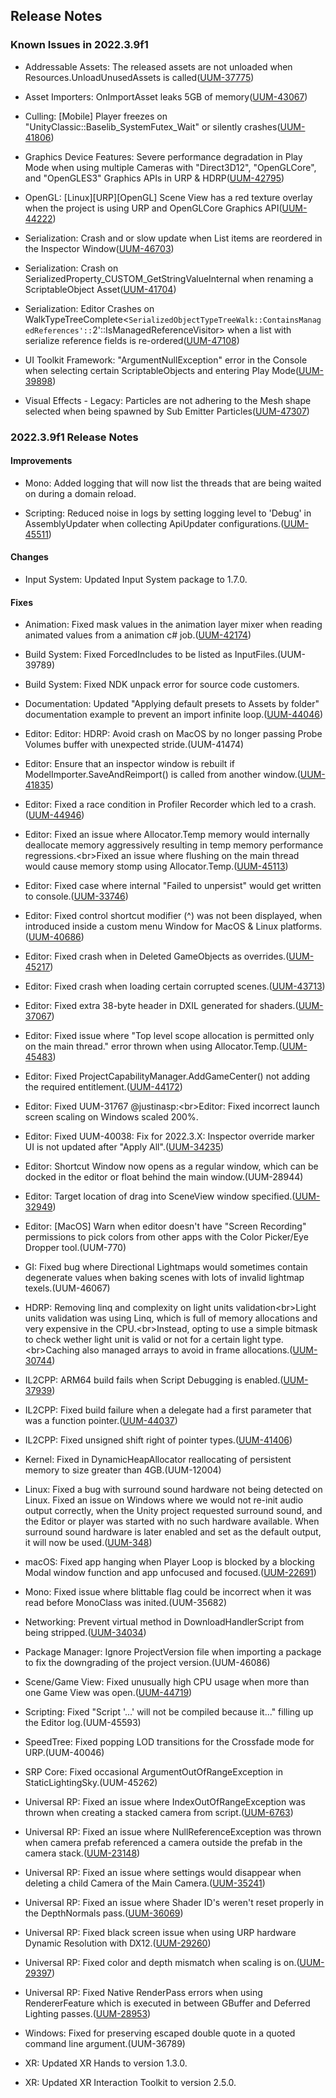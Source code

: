 ## Release Notes

### Known Issues in 2022.3.9f1

-   Addressable Assets: The released assets are not unloaded when Resources.UnloadUnusedAssets is called([UUM-37775](https://issuetracker.unity3d.com/issues/the-released-assets-are-not-unloaded-when-resources-dot-unloadunusedassets-is-called))

-   Asset Importers: OnImportAsset leaks 5GB of memory([UUM-43067](https://issuetracker.unity3d.com/issues/onimportasset-leaks-5gb-of-memory))

-   Culling: \[Mobile\] Player freezes on \"UnityClassic::Baselib_SystemFutex_Wait\" or silently crashes([UUM-41806](https://issuetracker.unity3d.com/issues/android-player-freezes-on-unityclassic-baselib-systemfutex-wait-or-silently-crashes))

-   Graphics Device Features: Severe performance degradation in Play Mode when using multiple Cameras with "Direct3D12", "OpenGLCore", and "OpenGLES3" Graphics APIs in URP & HDRP([UUM-42795](https://issuetracker.unity3d.com/issues/severe-performance-degradation-in-play-mode-when-using-multiple-cameras-with-direct3d12-openglcore-and-opengles3-graphics-apis-in-urp-and-hdrp))

-   OpenGL: \[Linux\]\[URP\]\[OpenGL\] Scene View has a red texture overlay when the project is using URP and OpenGLCore Graphics API([UUM-44222](https://issuetracker.unity3d.com/issues/linux-urp-opengl-scene-view-has-a-red-texture-overlay-when-the-project-is-using-urp-and-openglcore-graphics-api))

-   Serialization: Crash and or slow update when List items are reordered in the Inspector Window([UUM-46703](https://issuetracker.unity3d.com/issues/crash-and-or-slow-update-when-list-items-are-reordered-in-the-inspector-window))

-   Serialization: Crash on SerializedProperty_CUSTOM_GetStringValueInternal when renaming a ScriptableObject Asset([UUM-41704](https://issuetracker.unity3d.com/issues/crash-on-serializedproperty-custom-getstringvalueinternal-when-renaming-a-scriptableobject-asset))

-   Serialization: Editor Crashes on WalkTypeTreeComplete\<` SerializedObjectTypeTreeWalk::ContainsManagedReferences':: `2\'::IsManagedReferenceVisitor\> when a list with serialize reference fields is re-ordered([UUM-47108](https://issuetracker.unity3d.com/issues/editor-crashes-on-walktypetreecomplete-serializedobjecttypetreewalk-containsmanagedreferences-2-ismanagedreferencevisitor-when-a-list-with-serialize-reference-fields-is-re-ordered))

-   UI Toolkit Framework: \"ArgumentNullException\" error in the Console when selecting certain ScriptableObjects and entering Play Mode([UUM-39898](https://issuetracker.unity3d.com/issues/argumentnullexception-error-in-the-console-when-selecting-certain-scriptableobjects-and-entering-play-mode))

-   Visual Effects - Legacy: Particles are not adhering to the Mesh shape selected when being spawned by Sub Emitter Particles([UUM-47307](https://issuetracker.unity3d.com/issues/particles-are-not-adhering-to-the-mesh-shape-selected-when-being-spawned-by-sub-emitter-particles))

### 2022.3.9f1 Release Notes

#### Improvements

-   Mono: Added logging that will now list the threads that are being waited on during a domain reload.

-   Scripting: Reduced noise in logs by setting logging level to \'Debug\' in AssemblyUpdater when collecting ApiUpdater configurations.([UUM-45511](https://issuetracker.unity3d.com/issues/ioexception-is-triggered-by-apiupdater-when-opening-a-project))

#### Changes

-   Input System: Updated Input System package to 1.7.0.

#### Fixes

-   Animation: Fixed mask values in the animation layer mixer when reading animated values from a animation c# job.([UUM-42174](https://issuetracker.unity3d.com/issues/modifying-bones-with-transformstreamhandle-does-not-work-when-the-animationscriptplayable-is-output-to-an-animationlayermixerplayable-and-the-singlelayeroptimization-parameter-is-set-to-false))

-   Build System: Fixed ForcedIncludes to be listed as InputFiles.(UUM-39789)

-   Build System: Fixed NDK unpack error for source code customers.

-   Documentation: Updated \"Applying default presets to Assets by folder\" documentation example to prevent an import infinite loop.([UUM-44046](https://issuetracker.unity3d.com/issues/projects-are-not-opening-due-to-an-infinite-loop-when-a-script-with-the-onpreprocessasset-function-from-the-documentation-is-present))

-   Editor: Editor: HDRP: Avoid crash on MacOS by no longer passing Probe Volumes buffer with unexpected stride.(UUM-41474)

-   Editor: Ensure that an inspector window is rebuilt if ModelImporter.SaveAndReimport() is called from another window.([UUM-41835](https://issuetracker.unity3d.com/issues/dirty-asset-import-settings-are-not-applied-when-using-modelimporter-dot-saveandreimport-method))

-   Editor: Fixed a race condition in Profiler Recorder which led to a crash.([UUM-44946](https://issuetracker.unity3d.com/issues/crash-on-profiling-profilermanager-disposeprofilerrecorder-when-editor-is-in-play-mode))

-   Editor: Fixed an issue where Allocator.Temp memory would internally deallocate memory aggressively resulting in temp memory performance regressions.\<br\>Fixed an issue where flushing on the main thread would cause memory stomp using Allocator.Temp.([UUM-45113](https://issuetracker.unity3d.com/issues/editor-crashes-when-vr-template-is-loading))

-   Editor: Fixed case where internal \"Failed to unpersist\" would get written to console.([UUM-33746](https://issuetracker.unity3d.com/issues/failed-to-unpersist-error-is-not-informative-when-trying-to-modify-prefab-in-runtime))

-   Editor: Fixed control shortcut modifier (\^) was not been displayed, when introduced inside a custom menu Window for MacOS &amp; Linux platforms.([UUM-40686](https://issuetracker.unity3d.com/issues/macos-custom-menu-does-not-display-shortcut-modifier-when-the-shortcut-has-the-control-modifier))

-   Editor: Fixed crash when in Deleted GameObjects as overrides.([UUM-45217](https://issuetracker.unity3d.com/issues/crash-on-destroyremovedgameobjects-when-opening-a-specific-scene))

-   Editor: Fixed crash when loading certain corrupted scenes.([UUM-43713](https://issuetracker.unity3d.com/issues/crash-on-mergeallprefabinstancesduringload-when-opening-a-specific-scene))

-   Editor: Fixed extra 38-byte header in DXIL generated for shaders.([UUM-37067](https://issuetracker.unity3d.com/issues/dx12-shaderdata-dot-variantcompileinfo-dot-shaderdata-contains-38-extra-bytes-on-directx-12))

-   Editor: Fixed issue where \"Top level scope allocation is permitted only on the main thread.\" error thrown when using Allocator.Temp.([UUM-45483](https://issuetracker.unity3d.com/issues/top-level-scope-allocation-is-permitted-only-on-the-main-thread-dot-error-thrown-when-using-allocator-dot-temp))

-   Editor: Fixed ProjectCapabilityManager.AddGameCenter() not adding the required entitlement.([UUM-44172](https://issuetracker.unity3d.com/issues/game-center-entitlement-is-not-added-to-xcode-when-using-projectcapabilitymanager-dot-addgamecenter))

-   Editor: Fixed UUM-31767 \@justinasp:\<br\>Editor: Fixed incorrect launch screen scaling on Windows scaled 200%.

-   Editor: Fixed UUM-40038: Fix for 2022.3.X: Inspector override marker UI is not updated after \"Apply All\".([UUM-34235](https://issuetracker.unity3d.com/issues/inspector-override-marker-ui-is-not-updated-after-apply-all))

-   Editor: Shortcut Window now opens as a regular window, which can be docked in the editor or float behind the main window.(UUM-28944)

-   Editor: Target location of drag into SceneView window specified.([UUM-32949](https://issuetracker.unity3d.com/issues/drag-and-duplicate-prefab-instance-is-broken))

-   Editor: \[MacOS\] Warn when editor doesn\'t have \"Screen Recording\" permissions to pick colors from other apps with the Color Picker/Eye Dropper tool.(UUM-770)

-   GI: Fixed bug where Directional Lightmaps would sometimes contain degenerate values when baking scenes with lots of invalid lightmap texels.(UUM-46067)

-   HDRP: Removing linq and complexity on light units validation\<br\>Light units validation was using Linq, which is full of memory allocations and very expensive in the CPU.\<br\>Instead, opting to use a simple bitmask to check wether light unit is valid or not for a certain light type.\<br\>Caching also managed arrays to avoid in frame allocations.([UUM-30744](https://issuetracker.unity3d.com/issues/gc-allocates-memory-when-using-hdrp))

-   IL2CPP: ARM64 build fails when Script Debugging is enabled.([UUM-37939](https://issuetracker.unity3d.com/issues/arm64-build-fails-when-script-debugging-is-enabled))

-   IL2CPP: Fixed build failure when a delegate had a first parameter that was a function pointer.([UUM-44037](https://issuetracker.unity3d.com/issues/android-il2cpp-build-error-occurs-when-method-first-parameter-is-an-unmanaged-delegate))

-   IL2CPP: Fixed unsigned shift right of pointer types.([UUM-41406](https://issuetracker.unity3d.com/issues/il2cpp-build-returns-incorrect-results-when-using-pointer-arithmetic))

-   Kernel: Fixed in DynamicHeapAllocator reallocating of persistent memory to size greater than 4GB.(UUM-12004)

-   Linux: Fixed a bug with surround sound hardware not being detected on Linux. Fixed an issue on Windows where we would not re-init audio output correctly, when the Unity project requested surround sound, and the Editor or player was started with no such hardware available. When surround sound hardware is later enabled and set as the default output, it will now be used.([UUM-348](https://issuetracker.unity3d.com/issues/unity-does-not-recognize-surround-sound-driver-capabilities-and-plays-audio-in-stereo))

-   macOS: Fixed app hanging when Player Loop is blocked by a blocking Modal window function and app unfocused and focused.([UUM-22691](https://issuetracker.unity3d.com/issues/macos-application-with-file-dialog-freezes-when-switching-windows))

-   Mono: Fixed issue where blittable flag could be incorrect when it was read before MonoClass was inited.(UUM-35682)

-   Networking: Prevent virtual method in DownloadHandlerScript from being stripped.([UUM-34034](https://issuetracker.unity3d.com/issues/custom-downloadhandlerscript-doesnt-work-when-a-medium-or-high-stripping-level-is-used))

-   Package Manager: Ignore ProjectVersion file when importing a package to fix the downgrading of the project version.(UUM-46086)

-   Scene/Game View: Fixed unusually high CPU usage when more than one Game View was open.([UUM-44719](https://issuetracker.unity3d.com/issues/very-high-cpu-and-gpu-usage-when-2-game-views-are-visible-at-the-same-time))

-   Scripting: Fixed \"Script \'\...\' will not be compiled because it\...\" filling up the Editor log.(UUM-45593)

-   SpeedTree: Fixed popping LOD transitions for the Crossfade mode for URP.(UUM-40046)

-   SRP Core: Fixed occasional ArgumentOutOfRangeException in StaticLightingSky.(UUM-45262)

-   Universal RP: Fixed an issue where IndexOutOfRangeException was thrown when creating a stacked camera from script.([UUM-6763](https://issuetracker.unity3d.com/issues/indexoutofrangeexception-when-generating-stack-camera))

-   Universal RP: Fixed an issue where NullReferenceException was thrown when camera prefab referenced a camera outside the prefab in the camera stack.([UUM-23148](https://issuetracker.unity3d.com/issues/error-nullreferenceexception-is-thrown-when-making-a-prefab-from-a-camera-that-has-another-camera-in-its-stack))

-   Universal RP: Fixed an issue where settings would disappear when deleting a child Camera of the Main Camera.([UUM-35241](https://issuetracker.unity3d.com/issues/urp-settings-of-components-in-the-inspector-windows-disappears-when-deleting-a-child-camera-of-the-main-camera))

-   Universal RP: Fixed an issue where Shader ID\'s weren\'t reset properly in the DepthNormals pass.([UUM-36069](https://issuetracker.unity3d.com/issues/enabling-ssao-causes-the-urp-decal-projector-to-become-invisible-when-its-inspector-is-used))

-   Universal RP: Fixed black screen issue when using URP hardware Dynamic Resolution with DX12.([UUM-29260](https://issuetracker.unity3d.com/issues/urp-after-enabling-urp-dynamic-resolution-the-game-view-is-not-rendered))

-   Universal RP: Fixed color and depth mismatch when scaling is on.([UUM-29397](https://issuetracker.unity3d.com/issues/combining-copy-depth-render-scale-and-off-screen-target-throws-error))

-   Universal RP: Fixed Native RenderPass errors when using RendererFeature which is executed in between GBuffer and Deferred Lighting passes.([UUM-28953](https://issuetracker.unity3d.com/issues/errors-are-thrown-when-the-native-renderpass-option-is-enabled))

-   Windows: Fixed for preserving escaped double quote in a quoted command line argument.(UUM-36789)

-   XR: Updated XR Hands to version 1.3.0.

-   XR: Updated XR Interaction Toolkit to version 2.5.0.
